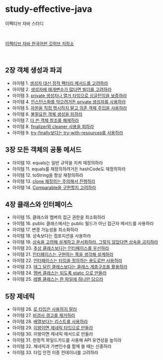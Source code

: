 # study-effective-java
이펙티브 자바 스터디

<br>

[이펙티브 자바 한국어판 깃허브 저장소](https://github.com/WegraLee/effective-java-3e-source-code)

<br>

## 2장 객체 생성과 파괴

* 아이템 1. [생성자 대신 정적 팩터리 메서드를 고려하라](chapter-02/item-01.md)
* 아이템 2. [생성자에 매개변수가 많다면 빌더를 고려하라](chapter-02/item-02.md)
* 아이템 3. [private 생성자나 열거 타입으로 싱글턴임을 보증하라](chapter-02/item-03.md)
* 아이템 4. [인스턴스화를 막으려거든 private 생성자를 사용하라](chapter-02/item-04.md)
* 아이템 5. [자원을 직접 명시하지 말고 의존 객체 주입을 사용하라](chapter-02/item-05.md)
* 아이템 6. [불필요한 객체 생성을 피하라](chapter-02/item-06.md)
* 아이템 7. [다 쓴 객체 참조를 해제하라](chapter-02/item-07.md)
* 아이템 8. [finalizer와 cleaner 사용을 피하라](chapter-02/item-08.md)
* 아이템 9. [try-finally보다는 try-with-resources를 사용하라](chapter-02/item-09.md)

## 3장 모든 객체의 공통 메서드

* 아이템 10. equals는 일반 규약을 지켜 재정의하라
* 아이템 11. equals를 재정의하려거든 hashCode도 재정의하라
* 아이템 12. toString을 항상 재정의하라
* 아이템 13. [clone 재정의는 주의해서 진행하라](chapter-03/item-13.md)
* 아이템 14. [Comparable을 구현할지 고려하라](chapter-03/item-14.md)

## 4장 클래스와 인터페이스

* 아이템 15. 클래스와 멤버의 접근 권한을 최소화하라
* 아이템 16. public 클래스에서는 public 필드가 아닌 접근자 메서드를 사용하라
* 아이템 17. 변경 가능성을 최소화하라
* 아이템 18. 상속보다는 컴포지션을 사용하라
* 아이템 19. [상속을 고려해 설계하고 문서화하라. 그렇지 않았다면 상속을 금지하라](https://github.com/jinnyy/study-effective-java/blob/master/chapter-04/item-19.md)
* 아이템 20. [추상 클래스보다는 인터페이스를 우선하라](https://github.com/jinnyy/study-effective-java/blob/master/chapter-04/item-20.md)
* 아이템 21. [인터페이스는 구현하는 쪽을 생각해 설계하라](https://github.com/jinnyy/study-effective-java/blob/master/chapter-04/item-21.md)
* 아이템 22. [인터페이스는 타입을 정의하는 용도로만 사용하라](https://github.com/jinnyy/study-effective-java/blob/master/chapter-04/item-22.md)
* 아이템 23. [태그 달린 클래스보다는 클래스 계층구조를 활용하라](https://github.com/jinnyy/study-effective-java/blob/master/chapter-04/item-23.md)
* 아이템 24. [멤버 클래스는 되도록 static 으로 만들라](https://github.com/jinnyy/study-effective-java/blob/master/chapter-04/item-24.md)
* 아이템 25. [레벨 클래스는 한 파일에 하나만 담으라](https://github.com/jinnyy/study-effective-java/blob/master/chapter-04/item-25.md)

## 5장 제네릭

* 아이템 26. [로 타입은 사용하지 말라](chapter-05/item-26.md)
* 아이템 27. [비검사 경고를 제거하라](chapter-05/item-27.md)
* 아이템 28. [배열보다는 리스트를 사용하라](chapter-05/item-28.md)
* 아이템 29. [이왕이면 제네릭 타입으로 만들라](chapter-05/item-29.md)
* 아이템 30. 이왕이면 제네릭 메서드로 만들라
* 아이템 31. 한정적 와일드카드를 사용해 API 유연성을 높이라
* 아이템 32. 제네릭과 가변인수를 함께 쓸 때는 신중하라
* 아이템 33. 타입 안전 이종 컨테이너를 고려하라

